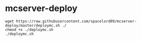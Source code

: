 # mcserver-deploy

```
wget https://raw.githubusercontent.com/spacelord09/mcserver-deploy/master/deploymc.sh ./
chmod +x ./deploymc.sh
./deploymc.sh
```
